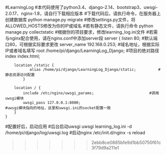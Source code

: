 #LearningLog
#本代码使用了python3.4、django-2.14、bootstrap3、uwsgi-2.0.17、nginx-1.8，请自行下载相应版本
#下载代码后，请执行命令，在服务器上创建数据库 python manage.py migrate
#修改settings.py文件，将ALLOWED_HOSTS修改为你的IP或域名
#若有静态文件，请执行命令 python manage.py collectstatic
#根据你的项目要求，修改learning_log.ini文件
#若需与nginx配合使用，请在nginx.conf中添加server段
server {
        listen 80;                                                   #默认端口80，可根据实际要求更改
        server_name 192.168.0.253;                                   #域名地址，根据实际IP或者域名填写
        root /home/pi/django/LearningLog_Django;                     #项目的绝对路径
        index index.html;

        location /static { 
		       alias /home/pi/django/LearningLog_Django/static;          #静态资源访问配置
	        }
	
        location / {
            include /etc/nginx/uwsgi_params;                         #调用uwsgi模块
            uwsgi_pass 127.0.0.1:8000;                               #uwsgi模块指向的地址，这里和uwsgi.ini的socket配置一致
        }   
    }   

#配置好后，启动应用
#后台启动uwsgi
uwsgi learning_log.ini -d /home/pi/django/log/uwsgi.log
#启动nginx
/etc/init.d/nginx -s reload
>>>>>>> 2ebb8ce0885bfe9d1bb50750f61c3f79d9a211e1
